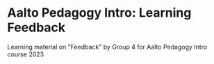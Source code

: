 # Aalto Pedagogy Intro: Learning Feedback
Learning material on "Feedback" by Group 4 for Aalto Pedagogy Intro course 2023
